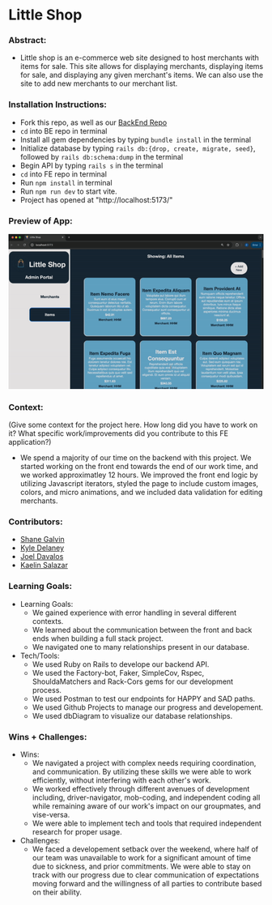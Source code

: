 # Little Shop 

### Abstract:
- Little shop is an e-commerce web site designed to host merchants with items for sale. This site allows for displaying merchants, displaying items for sale, and displaying any given merchant's items. We can also use the site to add new merchants to our merchant list.

### Installation Instructions:
- Fork this repo, as well as our [BackEnd Repo](https://github.com/Sgalvin36/little_shop)
- `cd` into BE repo in terminal
- Install all gem dependencies by typing `bundle install` in the terminal
- Initialize database by typing `rails db:{drop, create, migrate, seed}`, followed by `rails db:schema:dump` in the terminal
- Begin API by typing `rails s` in the terminal
- `cd` into FE repo in terminal
- Run `npm install` in terminal
- Run `npm run dev` to start vite.
- Project has opened at "http://localhost:5173/"


### Preview of App:
![](/littleShopDemo.gif)

### Context:
(Give some context for the project here. How long did you have to work on it? What specific work/improvements did you contribute to this FE application?)
- We spend a majority of our time on the backend with this project. We started working on the front end towards the end of our work time, and we worked approximatley 12 hours. We improved the front end logic by utilizing Javascript iterators, styled the page to include custom images, colors, and micro animations, and we included data validation for editing merchants.
### Contributors:
- [Shane Galvin](http://github.com/Sgalvin36)
- [Kyle Delaney](https://github.com/kylomite)
- [Joel Davalos](http://github.com/jdavalos98)
- [Kaelin Salazar](https://github.com/kaelinpsalazar)

### Learning Goals:
- Learning Goals:
  - We gained experience with error handling in several different contexts.
  - We learned about the communication between the front and back ends when building a full stack project.
  - We navigated one to many relationships present in our database.
- Tech/Tools:
  - We used Ruby on Rails to develope our backend API.
  - We used the Factory-bot, Faker, SimpleCov, Rspec, ShouldaMatchers and Rack-Cors gems for our development process.
  - We used Postman to test our endpoints for HAPPY and SAD paths.
  - We used Github Projects to manage our progress and developement.
  - We used dbDiagram to visualize our database relationships.


### Wins + Challenges:
- Wins:
  - We navigated a project with complex needs requiring coordination, and communication. By utilizing these skills we were able to work efficiently, without interfering with each other's work.
  - We worked effectively through different avenues of development including, driver-navigator, mob-coding, and independent coding all while remaining aware of our work's impact on our groupmates, and vise-versa.
  - We were able to implement tech and tools that required independent research for proper usage.
- Challenges:
  - We faced a developement setback over the weekend, where half of our team was unavailable to work for a significant amount of time due to sickness, and prior commitments. We were able to stay on track with our progress due to clear communication of expectations moving forward and the willingness of all parties to contribute based on their ability.
